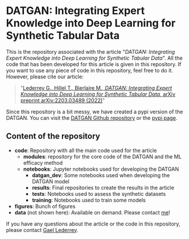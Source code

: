 # DATGAN: Integrating Expert Knowledge into Deep Learning for Synthetic Tabular Data

This is the repository associated with the article "*DATGAN: Integrating Expert Knowledge into Deep Learning for Synthetic Tabular Data*". All the code that has been developed for this article is given in this repository. If you want to use any piece of code in this repository, feel free to do it. However, please cite our article:
> "[Lederrey G., Hillel T., Bierlaire M., *DATGAN: Integrating Expert Knowledge into Deep Learning for Synthetic Tabular Data*, arXiv preprint arXiv:2203.03489 (2022)](https://arxiv.org/abs/2203.03489)"

Since this repository is a bit messy, we have created a pypi version of the DATGAN. You can visit the [DATGAN Github repository](https://github.com/glederrey/DATGAN) or the [pypi page](https://pypi.org/project/datgan/).

## Content of the repository

- **code**: Repository with all the main code used for the article
    - **modules**: repository for the core code of the DATGAN and the ML efficacy method
    - **notebooks**: Jupyter notebooks used for developing the DATGAN
        - **datgan_dev**: Some notebooks used when developing the DATGAN model
        - **results**: Final repositories to create the results in the article
        - **tests**: Notebooks used to assess the synthetic datasets
        - **training**: Notebooks used to train some models
- **figures**: Bunch of figures
- **data** (not shown here): Available on demand. Please contact [me](gael.lederrey@epfl.ch)!

If you have any questions about the article or the code in this repository, please contact [Gael Lederrey](gael.lederrey@epfl.ch).
